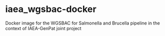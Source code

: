 # iaea_wgsbac-docker
Docker image for the WGSBAC for Salmonella and Brucella pipeline in the context of IAEA-GenPat joint project
